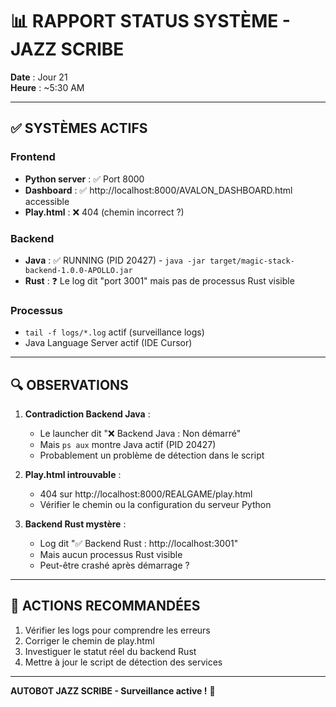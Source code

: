 # 📊 RAPPORT STATUS SYSTÈME - JAZZ SCRIBE

**Date** : Jour 21  
**Heure** : ~5:30 AM

---

## ✅ SYSTÈMES ACTIFS

### Frontend
- **Python server** : ✅ Port 8000
- **Dashboard** : ✅ http://localhost:8000/AVALON_DASHBOARD.html accessible
- **Play.html** : ❌ 404 (chemin incorrect ?)

### Backend
- **Java** : ✅ RUNNING (PID 20427) - `java -jar target/magic-stack-backend-1.0.0-APOLLO.jar`
- **Rust** : ❓ Le log dit "port 3001" mais pas de processus Rust visible

### Processus
- `tail -f logs/*.log` actif (surveillance logs)
- Java Language Server actif (IDE Cursor)

---

## 🔍 OBSERVATIONS

1. **Contradiction Backend Java** :
   - Le launcher dit "❌ Backend Java : Non démarré"
   - Mais `ps aux` montre Java actif (PID 20427)
   - Probablement un problème de détection dans le script

2. **Play.html introuvable** :
   - 404 sur http://localhost:8000/REALGAME/play.html
   - Vérifier le chemin ou la configuration du serveur Python

3. **Backend Rust mystère** :
   - Log dit "✅ Backend Rust : http://localhost:3001"
   - Mais aucun processus Rust visible
   - Peut-être crashé après démarrage ?

---

## 🎯 ACTIONS RECOMMANDÉES

1. Vérifier les logs pour comprendre les erreurs
2. Corriger le chemin de play.html
3. Investiguer le statut réel du backend Rust
4. Mettre à jour le script de détection des services

---

**AUTOBOT JAZZ SCRIBE - Surveillance active !** 🤖